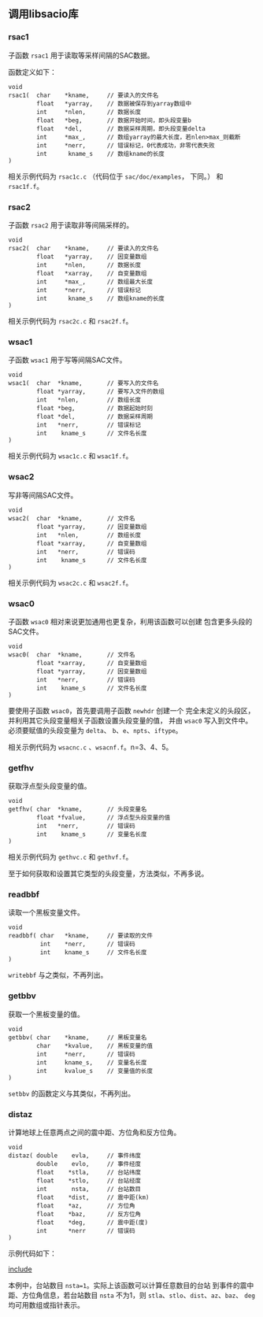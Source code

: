 ## 调用libsacio库

### rsac1

子函数 `rsac1` 用于读取等采样间隔的SAC数据。

函数定义如下：

``` {.c}
void
rsac1(  char    *kname,     // 要读入的文件名
        float   *yarray,    // 数据被保存到yarray数组中
        int     *nlen,      // 数据长度
        float   *beg,       // 数据开始时间，即头段变量b
        float   *del,       // 数据采样周期，即头段变量delta
        int     *max_,      // 数组yarray的最大长度，若nlen>max_则截断
        int     *nerr,      // 错误标记，0代表成功，非零代表失败
        int      kname_s    // 数组kname的长度
)
```

相关示例代码为 `rsac1c.c` （代码位于 `sac/doc/examples`， 下同。）
和 `rsac1f.f`。

### rsac2

子函数 `rsac2` 用于读取非等间隔采样的。

``` {.c}
void
rsac2(  char    *kname,     // 要读入的文件名
        float   *yarray,    // 因变量数组
        int     *nlen,      // 数据长度
        float   *xarray,    // 自变量数组
        int     *max_,      // 数组最大长度
        int     *nerr,      // 错误标记
        int      kname_s    // 数组kname的长度
)
```

相关示例代码为 `rsac2c.c` 和 `rsac2f.f`。

### wsac1

子函数 `wsac1` 用于写等间隔SAC文件。

``` {.c}
void
wsac1(  char  *kname,       // 要写入的文件名
        float *yarray,      // 要写入文件的数组
        int   *nlen,        // 数组长度
        float *beg,         // 数据起始时刻
        float *del,         // 数据采样周期
        int   *nerr,        // 错误标记
        int    kname_s      // 文件名长度
)
```

相关示例代码为 `wsac1c.c` 和 `wsac1f.f`。

### wsac2

写非等间隔SAC文件。

``` {.c}
void
wsac2(  char  *kname,       // 文件名
        float *yarray,      // 因变量数组
        int   *nlen,        // 数组长度
        float *xarray,      // 自变量数组
        int   *nerr,        // 错误码
        int    kname_s      // 文件名长度
)
```

相关示例代码为 `wsac2c.c` 和 `wsac2f.f`。

### wsac0

子函数 `wsac0` 相对来说更加通用也更复杂，利用该函数可以创建
包含更多头段的SAC文件。

``` {.c}
void
wsac0(  char  *kname,       // 文件名
        float *xarray,      // 自变量数组
        float *yarray,      // 因变量数组
        int   *nerr,        // 错误码
        int    kname_s      // 文件名长度
)
```

要使用子函数 `wsac0`，首先要调用子函数 `newhdr` 创建一个
完全未定义的头段区，并利用其它头段变量相关子函数设置头段变量的值， 并由
`wsac0` 写入到文件中。必须要赋值的头段变量为 `delta`、
`b`、`e`、`npts`、`iftype`。

相关示例代码为 `wsacnc.c` 、`wsacnf.f`。n=3、4、5。

### getfhv

获取浮点型头段变量的值。

``` {.c}
void
getfhv( char  *kname,       // 头段变量名
        float *fvalue,      // 浮点型头段变量的值
        int   *nerr,        // 错误码
        int    kname_s      // 变量名长度
)
```

相关示例代码为 `gethvc.c` 和 `gethvf.f`。

至于如何获取和设置其它类型的头段变量，方法类似，不再多说。

### readbbf

读取一个黑板变量文件。

``` {.c}
void
readbbf( char   *kname,     // 要读取的文件
         int    *nerr,      // 错误码
         int    kname_s     // 文件名长度
)
```

`writebbf` 与之类似，不再列出。

### getbbv

获取一个黑板变量的值。

``` {.c}
void
getbbv( char    *kname,     // 黑板变量名
        char    *kvalue,    // 黑板变量的值
        int     *nerr,      // 错误码
        int     kname_s,    // 变量名长度
        int     kvalue_s    // 变量值的长度
)
```

`setbbv` 的函数定义与其类似，不再列出。

### distaz

计算地球上任意两点之间的震中距、方位角和反方位角。

``` {.c}
void
distaz( double    evla,     // 事件纬度
        double    evlo,     // 事件经度
        float    *stla,     // 台站纬度
        float    *stlo,     // 台站经度
        int       nsta,     // 台站数目
        float    *dist,     // 震中距(km)
        float    *az,       // 方位角
        float    *baz,      // 反方位角
        float    *deg,      // 震中距(度)
        int      *nerr      // 错误码
)
```

示例代码如下：

[include](distaz.c)

本例中，台站数目 `nsta=1`。实际上该函数可以计算任意数目的台站
到事件的震中距、方位角信息，若台站数目 `nsta` 不为1，则
`stla`、`stlo`、`dist`、`az`、`baz`、 `deg` 均可用数组或指针表示。
